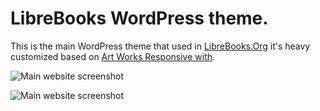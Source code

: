 # LibreBooks WordPress theme.
This is the main WordPress theme that used in [LibreBooks.Org](http://LibreBooks.Org) it's heavy customized based on [Art Works Responsive with](www.dessign.net/art-works-responsive-theme-free-2013/).

![Main website screenshot](https://github.com/LibreBooksOrg/wp-theme/blob/master/screenshot.jpg "Main website screenshot")

![Main website screenshot](https://github.com/LibreBooksOrg/wp-theme/blob/master/LibreBooks.Org-Single-page.jpg "Main website screenshot")
